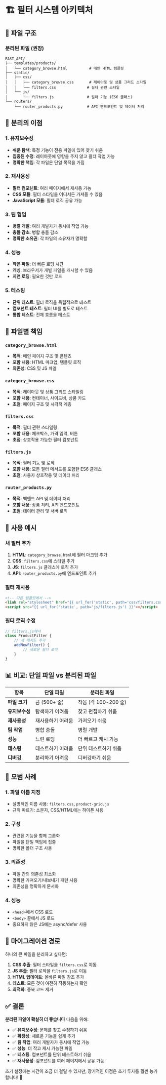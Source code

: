 # 🏗️ 필터 시스템 아키텍처

## 📁 **파일 구조**

### **분리된 파일 (권장)**

```
FAST_API/
├── templates/products/
│   └── category_browse.html          # 메인 HTML 템플릿
├── static/
│   ├── css/
│   │   ├── category_browse.css       # 레이아웃 및 상품 그리드 스타일
│   │   └── filters.css              # 필터 관련 스타일
│   └── js/
│       └── filters.js               # 필터 기능 (ES6 클래스)
└── routers/
    └── router_products.py           # API 엔드포인트 및 데이터 처리
```

## 🎯 **분리의 이점**

### **1. 유지보수성**
- **쉬운 탐색**: 특정 기능이 전용 파일에 있어 찾기 쉬움
- **집중된 수정**: 레이아웃에 영향을 주지 않고 필터 작업 가능
- **명확한 책임**: 각 파일은 단일 목적을 가짐

### **2. 재사용성**
- **필터 컴포넌트**: 여러 페이지에서 재사용 가능
- **CSS 모듈**: 필터 스타일을 어디서든 가져올 수 있음
- **JavaScript 모듈**: 필터 로직 공유 가능

### **3. 팀 협업**
- **병렬 개발**: 여러 개발자가 동시에 작업 가능
- **충돌 감소**: 병합 충돌 감소
- **명확한 소유권**: 각 파일의 소유자가 명확함

### **4. 성능**
- **작은 파일**: 더 빠른 로딩 시간
- **캐싱**: 브라우저가 개별 파일을 캐시할 수 있음
- **지연 로딩**: 필요한 것만 로드

### **5. 테스팅**
- **단위 테스트**: 필터 로직을 독립적으로 테스트
- **컴포넌트 테스트**: 필터 UI를 별도로 테스트
- **통합 테스트**: 전체 흐름을 테스트

## 🔧 **파일별 책임**

### **`category_browse.html`**
- **목적**: 메인 페이지 구조 및 콘텐츠
- **포함 내용**: HTML 마크업, 템플릿 로직
- **의존성**: CSS 및 JS 파일

### **`category_browse.css`**
- **목적**: 레이아웃 및 상품 그리드 스타일링
- **포함 내용**: 컨테이너, 사이드바, 상품 카드
- **초점**: 페이지 구조 및 시각적 계층

### **`filters.css`**
- **목적**: 필터 관련 스타일링
- **포함 내용**: 체크박스, 가격 입력, 버튼
- **초점**: 상호작용 가능한 필터 컴포넌트

### **`filters.js`**
- **목적**: 필터 기능 및 로직
- **포함 내용**: 모든 필터 메서드를 포함한 ES6 클래스
- **초점**: 사용자 상호작용 및 데이터 처리

### **`router_products.py`**
- **목적**: 백엔드 API 및 데이터 처리
- **포함 내용**: 상품 처리, API 엔드포인트
- **초점**: 데이터 관리 및 서버 로직

## 🚀 **사용 예시**

### **새 필터 추가**
1. **HTML**: `category_browse.html`에 필터 마크업 추가
2. **CSS**: `filters.css`에 스타일 추가
3. **JS**: `filters.js` 클래스에 로직 추가
4. **API**: `router_products.py`에 엔드포인트 추가

### **필터 재사용**
```html
<!-- 다른 템플릿에서 -->
<link rel="stylesheet" href="{{ url_for('static', path='css/filters.css') }}">
<script src="{{ url_for('static', path='js/filters.js') }}"></script>
```

### **필터 로직 수정**
```javascript
// filters.js에서
class ProductFilter {
    // 새 메서드 추가
    addNewFilter() {
        // 새로운 필터 로직
    }
}
```

## 📊 **비교: 단일 파일 vs 분리된 파일**

| 항목 | 단일 파일 | 분리된 파일 |
|--------|-------------|-----------------|
| **파일 크기** | 큼 (500+ 줄) | 작음 (각 100-200 줄) |
| **유지보수성** | 탐색하기 어려움 | 찾고 편집하기 쉬움 |
| **재사용성** | 재사용하기 어려움 | 가져오기 쉬움 |
| **팀 작업** | 병합 충돌 | 병렬 개발 |
| **성능** | 느린 로딩 | 더 빠르고 캐시 가능 |
| **테스팅** | 테스트하기 어려움 | 단위 테스트하기 쉬움 |
| **디버깅** | 분리하기 어려움 | 디버깅하기 쉬움 |

## 🎨 **모범 사례**

### **1. 파일 이름 지정**
- 설명적인 이름 사용: `filters.css`, `product-grid.js`
- 규칙 따르기: 소문자, CSS/HTML에는 하이픈 사용

### **2. 구성**
- 관련된 기능을 함께 그룹화
- 파일을 단일 책임에 집중
- 명확한 폴더 구조 사용

### **3. 의존성**
- 파일 간의 의존성 최소화
- 명확한 가져오기/내보내기 패턴 사용
- 의존성을 명확하게 문서화

### **4. 성능**
- `<head>`에서 CSS 로드
- `<body>` 끝에서 JS 로드
- 중요하지 않은 JS에는 async/defer 사용

## 🔄 **마이그레이션 경로**

하나의 큰 파일을 분리하고 싶다면:

1. **CSS 추출**: 필터 스타일을 `filters.css`로 이동
2. **JS 추출**: 필터 로직을 `filters.js`로 이동
3. **HTML 업데이트**: 올바른 파일 참조 추가
4. **테스트**: 모든 것이 여전히 작동하는지 확인
5. **최적화**: 중복 코드 제거

## ✅ **결론**

**분리된 파일이 확실히 더 좋습니다** 다음을 위해:
- ✅ **유지보수성**: 문제를 찾고 수정하기 쉬움
- ✅ **확장성**: 새로운 기능을 쉽게 추가
- ✅ **팀 작업**: 여러 개발자가 동시에 작업 가능
- ✅ **성능**: 더 작고 캐시 가능한 파일
- ✅ **테스팅**: 컴포넌트를 단위 테스트하기 쉬움
- ✅ **재사용성**: 컴포넌트를 여러 페이지에서 공유 가능

초기 설정에는 시간이 조금 더 걸릴 수 있지만, 장기적인 이점은 초기 투자를 훨씬 능가합니다! 🚀